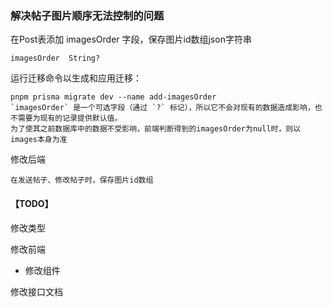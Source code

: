 ### 解决帖子图片顺序无法控制的问题
在Post表添加 imagesOrder 字段，保存图片id数组json字符串
```
imagesOrder  String?
```

运行迁移命令以生成和应用迁移：
```
pnpm prisma migrate dev --name add-imagesOrder
`imagesOrder` 是一个可选字段（通过 `?` 标记），所以它不会对现有的数据造成影响，也不需要为现有的记录提供默认值。
为了使其之前数据库中的数据不受影响，前端判断得到的imagesOrder为null时，则以images本身为准
```

修改后端
```
在发送帖子、修改帖子时，保存图片id数组
```

#### 【TODO】
修改类型

修改前端
- 修改组件

修改接口文档